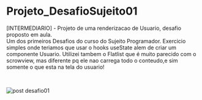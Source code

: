 # Projeto_DesafioSujeito01
[INTERMEDIARIO]  - Projeto de uma renderizacao de Usuario, desafio proposto em aula.
<br>
Um dos primeiros Desafios do curso do Sujeito Programador.
Exercicio simples onde teriamos que usar o hooks useState alem de criar um componente Usuario.
Utilizei tambem o Flatlist que é muito parecido com o scrowview, mas diferente pq ele nao carrega todo o conteudo,e sim somente o que esta na tela do usuario!

<br>

![post desafio01](https://user-images.githubusercontent.com/101480326/201195754-0fbb691a-21d5-4014-8749-a732b0d254c3.jpg)


